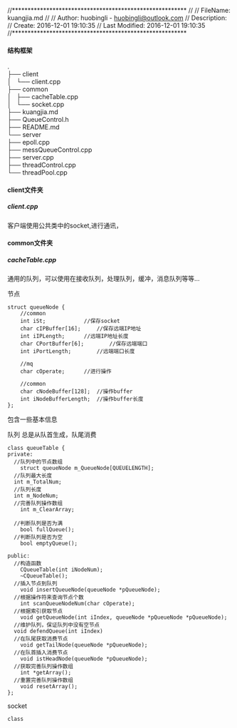 
//********************************************************
//
//       FileName:      kuangjia.md
//
//       Author:  huobingli - huobingli@outlook.com
//       Description:    
//       Create: 2016-12-01  19:10:35
//       Last Modified: 2016-12-01 19:10:35
//********************************************************

#### 结构框架

.   
├── client   
│   └── client.cpp   
├── common   
│   ├── cacheTable.cpp   
│   └── socket.cpp   
├── kuangjia.md   
├── QueueControl.h    
├── README.md   
└── server   
    ├── epoll.cpp   
    ├── messQueueControl.cpp   
    ├── server.cpp   
    ├── threadControl.cpp   
    └── threadPool.cpp   

#### client文件夹   
##### client.cpp   
客户端使用公共类中的socket,进行通讯，

#### common文件夹   
##### cacheTable.cpp   
通用的队列，可以使用在接收队列，处理队列，缓冲，消息队列等等...

节点
```
struct queueNode {
	//common
	int iSt;			//保存socket
	char cIPBuffer[16];		//保存远端IP地址
	int iIPLength;		//远端IP地址长度
	char CPortBuffer[6];		//保存远端端口
	int iPortLength;		//远端端口长度

	//mq
	char cOperate;		//进行操作

	//common
	char cNodeBuffer[128];	//操作buffer
	int iNodeBufferLength;	//操作buffer长度
};
```
包含一些基本信息

队列
总是从队首生成，队尾消费
```
class queueTable {
private:
  //队列中的节点数组
	struct queueNode m_QueueNode[QUEUELENGTH];
  //队列最大长度
  int m_TotalNum;			
  //队列长度
  int m_NodeNum;			
  //完善队列操作数组
	int m_ClearArray;			

  //判断队列是否为满
	bool fullQueue();					
  //判断队列是否为空
	bool emptyQueue();					

public:   
  //构造函数
	CQueueTable(int iNodeNum);						
	~CQueueTable();
  //插入节点到队列
	void insertQueueNode(queueNode *pQueueNode);
  //根据操作符来查询节点个数			
	int scanQueueNodeNum(char cOperate);					
  //根据索引获取节点
	void getQueueNode(int iIndex, queueNode *pQueueNode *pQueueNode);
  //维护队列，保证队列中没有空节点
  void defendQueue(int iIndex)				
  //在队尾获取消费节点
	void getTailNode(queueNode *pQueueNode);				
  //在队首插入消费节点
	void istHeadNode(queueNode *pQueueNode);				
  //获取完善队列操作数组
	int *getArray();							
  //重置完善队列操作数组
	void resetArray();							
};
```


socket 
```
class 
```
